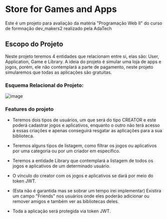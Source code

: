 # Store for Games and Apps

Este é um projeto para avaliação da matéria "Programação Web II" do curso de formnação dev_makers2 realizado pela AdaTech

## Escopo do Projeto

Neste projeto teremos 4 entidades que relacionam entre si, elas são: User, Application, Game e Library.
A ideia do projeto é simular uma loja de apps e jogos, porém, ele não contemplará a parte de pagamento, neste projeto simularemos que todas as aplicações são gratuitas.

### Esquema Relacional do Projeto:

![image](https://user-images.githubusercontent.com/98597951/229142347-d453ff84-df96-494c-b5bb-baafd68ea35c.png)

### Features do projeto

- Teremos dois tipos de usuários, um que será do tipo CREATOR e este poderá cadastrar jogos e aplicativos, enquanto o outro não terá acesso à essas criações e apenas conseguirá resgatar as aplicações para a sua biblioteca.

- Teremos alguns tipos de listagem, como filtrar os jogos ou aplicativos por uma categoria ou por um criador em específico.

- Teremos a entidade Library que contemplará a listagem de todos os jogos e aplicativos de um determinado usuário.

- O vínculo do creator com os jogos e aplicativos se dará por meio do token JWT.

- (Esta não é garantida mas se sobrar um tempo irei implementar) Existira um campo "Friends" nos usuários onde eles poderão adicionar ou remover amigos e também ver as bibliotecas deles.

- Toda a aplicação será protegida via token JWT.
